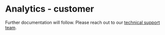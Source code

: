 # Analytics - customer 

Further documentation will follow. Please reach out to our [technical support team](mailto:technicalsupport@loyjoy.com).
